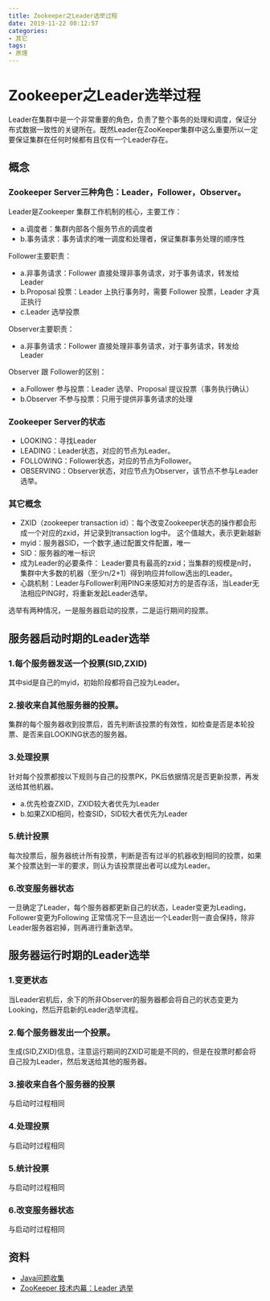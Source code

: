 ```yaml
---
title: Zookeeper之Leader选举过程
date: 2019-11-22 00:12:57
categories: 
- 其它
tags:
- 原理
---
```

# Zookeeper之Leader选举过程

Leader在集群中是一个非常重要的角色，负责了整个事务的处理和调度，保证分布式数据一致性的关键所在。既然Leader在ZooKeeper集群中这么重要所以一定要保证集群在任何时候都有且仅有一个Leader存在。

## 概念

### Zookeeper Server三种角色：Leader，Follower，Observer。

Leader是Zookeeper 集群工作机制的核心，主要工作：

- a.调度者：集群内部各个服务节点的调度者
- b.事务请求：事务请求的唯一调度和处理者，保证集群事务处理的顺序性

Follower主要职责：

- a.非事务请求：Follower 直接处理非事务请求，对于事务请求，转发给 Leader
- b.Proposal 投票：Leader 上执行事务时，需要 Follower 投票，Leader 才真正执行
- c.Leader 选举投票

Observer主要职责：

- a.非事务请求：Follower 直接处理非事务请求，对于事务请求，转发给 Leader

Observer 跟 Follower的区别：

- a.Follower 参与投票：Leader 选举、Proposal 提议投票（事务执行确认）
- b.Observer 不参与投票：只用于提供非事务请求的处理

### Zookeeper Server的状态

- LOOKING：寻找Leader
- LEADING：Leader状态，对应的节点为Leader。
- FOLLOWING：Follower状态，对应的节点为Follower。
- OBSERVING：Observer状态，对应节点为Observer，该节点不参与Leader选举。

### 其它概念

- ZXID（zookeeper transaction id）：每个改变Zookeeper状态的操作都会形成一个对应的zxid，并记录到transaction log中。 这个值越大，表示更新越新
- myid：服务器SID，一个数字,通过配置文件配置，唯一
- SID：服务器的唯一标识
- 成为Leader的必要条件： Leader要具有最高的zxid；当集群的规模是n时，集群中大多数的机器（至少n/2+1）得到响应并follow选出的Leader。
- 心跳机制：Leader与Follower利用PING来感知对方的是否存活，当Leader无法相应PING时，将重新发起Leader选举。

选举有两种情况，一是服务器启动的投票，二是运行期间的投票。

## 服务器启动时期的Leader选举

### 1.每个服务器发送一个投票(SID,ZXID)

其中sid是自己的myid，初始阶段都将自己投为Leader。

### 2.接收来自其他服务器的投票。

集群的每个服务器收到投票后，首先判断该投票的有效性，如检查是否是本轮投票、是否来自LOOKING状态的服务器。

### 3.处理投票

针对每个投票都按以下规则与自己的投票PK，PK后依据情况是否更新投票，再发送给其他机器。

- a.优先检查ZXID，ZXID较大者优先为Leader
- b.如果ZXID相同，检查SID，SID较大者优先为Leader

### 5.统计投票

每次投票后，服务器统计所有投票，判断是否有过半的机器收到相同的投票，如果某个投票达到一半的要求，则认为该投票提出者可以成为Leader。

### 6.改变服务器状态

一旦确定了Leader，每个服务器都更新自己的状态，Leader变更为Leading，Follower变更为Following
正常情况下一旦选出一个Leader则一直会保持，除非Leader服务器宕掉，则再进行重新选举。

## 服务器运行时期的Leader选举

### 1.变更状态

当Leader宕机后，余下的所非Observer的服务器都会将自己的状态变更为Looking，然后开启新的Leader选举流程。

### 2.每个服务器发出一个投票。

生成(SID,ZXID)信息，注意运行期间的ZXID可能是不同的，但是在投票时都会将自己投为Leader，然后发送给其他的服务器。

### 3.接收来自各个服务器的投票

与启动时过程相同

### 4.处理投票

与启动时过程相同

### 5.统计投票

与启动时过程相同

### 6.改变服务器状态

与启动时过程相同

## 资料

- [Java问题收集](https://github.com/smltq/blog/blob/master/source/_posts/issueGather/index.md)
- [ZooKeeper 技术内幕：Leader 选举](http://ningg.top/zookeeper-lesson-2-leader-election/)